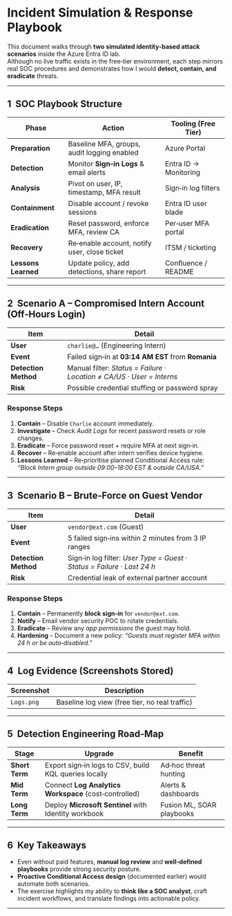 # Incident Simulation & Response Playbook


This document walks through **two simulated identity‑based attack scenarios** inside the Azure Entra ID lab.  
Although no live traffic exists in the free‑tier environment, each step mirrors real SOC procedures and demonstrates how I would **detect, contain, and eradicate** threats.

---

## 1  SOC Playbook Structure
| Phase | Action | Tooling (Free Tier) |
|-------|--------|--------------------|
| **Preparation** | Baseline MFA, groups, audit logging enabled | Azure Portal |
| **Detection** | Monitor **Sign‑in Logs** & email alerts | Entra ID → Monitoring |
| **Analysis** | Pivot on user, IP, timestamp, MFA result | Sign‑in log filters |
| **Containment** | Disable account / revoke sessions | Entra ID user blade |
| **Eradication** | Reset password, enforce MFA, review CA | Per‑user MFA portal |
| **Recovery** | Re‑enable account, notify user, close ticket | ITSM / ticketing |
| **Lessons Learned** | Update policy, add detections, share report | Confluence / README |

---

## 2  Scenario A – Compromised Intern Account (Off‑Hours Login)

| Item | Detail |
|------|--------|
| **User** | `charlie@…` (Engineering Intern) |
| **Event** | Failed sign‑in at **03:14 AM EST** from **Romania** |
| **Detection Method** | Manual filter: *Status = Failure · Location ≠ CA/US · User = Interns* |
| **Risk** | Possible credential stuffing or password spray |

### Response Steps
1. **Contain** – Disable `Charlie` account immediately.  
2. **Investigate** – Check *Audit Logs* for recent password resets or role changes.  
3. **Eradicate** – Force password reset + require MFA at next sign‑in.  
4. **Recover** – Re‑enable account after intern verifies device hygiene.  
5. **Lessons Learned** – Re‑prioritise planned Conditional Access rule:  
   *“Block Intern group outside 09:00–18:00 EST & outside CA/USA.”*  

---

## 3  Scenario B – Brute‑Force on Guest Vendor

| Item | Detail |
|------|--------|
| **User** | `vendor@ext.com` (Guest) |
| **Event** | 5 failed sign‑ins within 2 minutes from 3 IP ranges |
| **Detection Method** | Sign‑in log filter: *User Type = Guest · Status = Failure · Last 24 h* |
| **Risk** | Credential leak of external partner account |

### Response Steps
1. **Contain** – Permanently **block sign‑in** for `vendor@ext.com`.  
2. **Notify** – Email vendor security POC to rotate credentials.  
3. **Eradicate** – Review any *app permissions* the guest may hold.  
4. **Hardening** – Document a new policy: *“Guests must register MFA within 24 h or be auto‑disabled.”*  

---

## 4  Log Evidence (Screenshots Stored)

| Screenshot | Description |
|------------|-------------|
| `Logs.png` | Baseline log view (free tier, no real traffic) |



---

## 5  Detection Engineering Road‑Map

| Stage | Upgrade | Benefit |
|-------|---------|---------|
| **Short Term** | Export sign‑in logs to CSV, build KQL queries locally | Ad‑hoc threat hunting |
| **Mid Term** | Connect **Log Analytics Workspace** (cost‑controlled) | Alerts & dashboards |
| **Long Term** | Deploy **Microsoft Sentinel** with Identity workbook |  Fusion ML, SOAR playbooks |


---

## 6  Key Takeaways

- Even without paid features, **manual log review** and **well‑defined playbooks** provide strong security posture.
- **Proactive Conditional Access design** (documented earlier) would automate both scenarios.
- The exercise highlights my ability to **think like a SOC analyst**, craft incident workflows, and translate findings into actionable policy.

---
